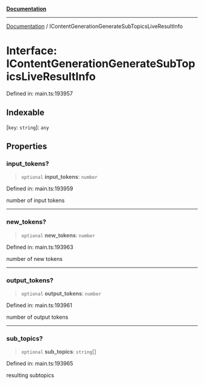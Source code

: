 [**Documentation**](../README.md)

***

[Documentation](../README.md) / IContentGenerationGenerateSubTopicsLiveResultInfo

# Interface: IContentGenerationGenerateSubTopicsLiveResultInfo

Defined in: main.ts:193957

## Indexable

\[`key`: `string`\]: `any`

## Properties

### input\_tokens?

> `optional` **input\_tokens**: `number`

Defined in: main.ts:193959

number of input tokens

***

### new\_tokens?

> `optional` **new\_tokens**: `number`

Defined in: main.ts:193963

number of new tokens

***

### output\_tokens?

> `optional` **output\_tokens**: `number`

Defined in: main.ts:193961

number of output tokens

***

### sub\_topics?

> `optional` **sub\_topics**: `string`[]

Defined in: main.ts:193965

resulting subtopics
